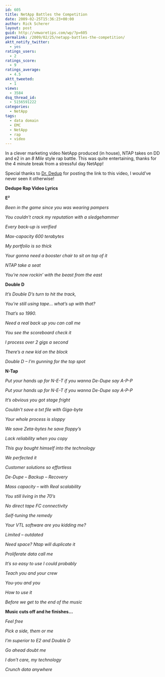 ```yaml
---
id: 605
title: NetApp Battles the Competition
date: 2009-02-25T15:36:23+00:00
author: Rick Scherer
layout: post
guid: http://vmwaretips.com/wp/?p=605
permalink: /2009/02/25/netapp-battles-the-competition/
aktt_notify_twitter:
  - yes
ratings_users:
  - 2
ratings_score:
  - 9
ratings_average:
  - 4.5
aktt_tweeted:
  - 1
views:
  - 3584
dsq_thread_id:
  - 5156591222
categories:
  - NetApp
tags:
  - data domain
  - EMC
  - NetApp
  - rap
  - video
---
```

In a clever marketing video NetApp produced (in house), NTAP takes on DD and e2 in an _8 Mile_ style rap battle. This was quite entertaining, thanks for the 4 minute break from a stressful day NetApp!

<!--more-->

Special thanks to <a href="http://blogs.netapp.com/drdedupe/2009/02/2001-called-and-they-want-their-storage-back.html" target="_blank">Dr. Dedup</a> for posting the link to this video, I would&#8217;ve never seen it otherwise!



**Dedupe Rap Video Lyrics**

**E²**

_Been in the game since you was wearing pampers_ 

_You couldn’t crack my reputation with a sledgehammer_

_Every back-up is verified_ 

_Max-capacity 600 terabytes_

_My portfolio is so thick_

_Your gonna need a booster chair to sit on top of it_

_NTAP take a seat_

_You’re now rockin’ with the beast from the east_

**Double D**

_It&#8217;s Double D&#8217;s turn to hit the track,_

_You&#8217;re still using tape&#8230; what&#8217;s up with that?_

_That&#8217;s so 1990._

_Need a real back up you can call me_

_You see the scoreboard check it_

_I process over 2 gigs a second_

_There’s a new kid on the block_

_Double D &#8211; I’m gunning for the top spot_

**N-Tap**

_Put your hands up for N-E-T if you wanna De-Dupe say A-P-P_

_Put your hands up for N-E-T if you wanna De-Dupe say A-P-P_

_It’s obvious you got stage fright_

_Couldn’t save a txt file with Giga-byte_

_Your whole process is sloppy_

_We save Zeta-bytes he save floppy’s_

_Lack reliability when you copy_

_This guy bought himself into the technology_

_We perfected it_

_Customer solutions so effortless_

_De-Dupe – Backup &#8211; Recovery_

_Mass capacity – with Real scalability_

_You still living in the 70’s_

_No direct tape FC connectivity_

_Self-tuning the remedy_

_Your VTL software are you kidding me?_

_Limited – outdated_

_Need space? Ntap will duplicate it_

_Proliferate data call me_

_It’s so easy to use I could probably_ 

_Teach you and your crew_

_You-you and you_

_How to use it_ 

_Before we get to the end of the music_

**Music cuts off and he finishes…**

_Feel free_

_Pick a side, them or me_

_I’m superior to E2 and Double D_

_Go ahead doubt me_

_I don’t care, my technology_

_Crunch data anywhere_